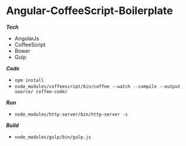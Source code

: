 # Angular-CoffeeScript-Boilerplate

***Tech*** </br>
- AngularJs
- CoffeeScript
- Bower 
- Gulp  </br>

***Code*** </br>
- ```npm install```
- ```node_modules/coffeescript/bin/coffee --watch --compile --output source/ coffee-code/``` </br>

***Run*** </br>
- ```node_modules/http-server/bin/http-server -s```</br>

***Build*** </br>
- ```node_modules/gulp/bin/gulp.js``` </br>
